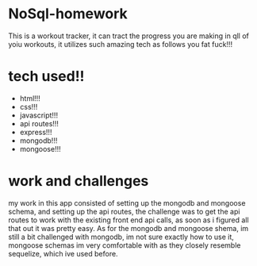 # NoSql-homework

This is a workout tracker, it can tract the progress you are making in qll
of yoiu workouts, it utilizes such amazing tech as follows you fat fuck!!!


# tech used!!
* html!!!
* css!!!
* javascript!!!
* api routes!!!
* express!!!
* mongodb!!!
* mongoose!!!


# work and challenges
my work in this app consisted of setting up the mongodb and mongoose schema,
and setting up the api routes, the challenge was to get the api routes to 
work with the existing front end api calls, as soon as i figured all that out it 
was pretty easy. As for the mongodb and mongoose shema, im still a bit challenged
with mongodb, im not sure exactly how to use it, mongoose schemas im very comfortable
with as they closely resemble sequelize, which ive used before.

